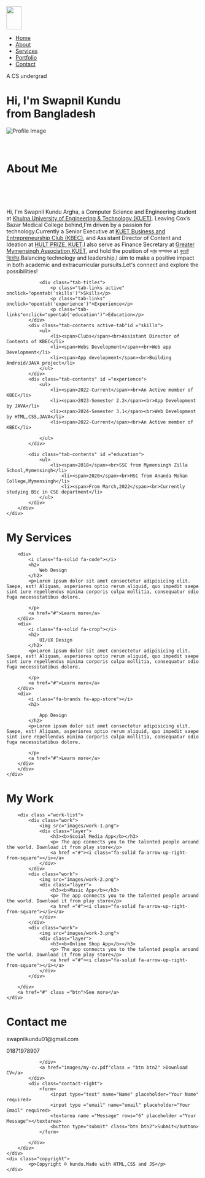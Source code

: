 <!DOCTYPE html>
<html lang="en">
<head>
    <meta charset="UTF-8">
    <meta name="viewport" content="width=device-width, initial-scale=1.0">
    <title>Personal Portfolio Website</title>
    <link rel="stylesheet" href="style.css"> 

</head>
<body>
  <div id="header">
    <div class="container">
        <nav>
            <img src="images/logo1.png" class="logo" width="40" height="60">
            <ul id="sidemenu">
                <li><a href ="#header">Home</a></li>
                <li><a href ="#about">About</a></li>
                <li><a href ="#Services">Services</a></li>
                <li><a href ="#portfolio">Portfolio</a></li>
                <li><a href ="#contact">Contact</a></li>
                <i class="fas fa-times" onclick="closemenu()"></i>
           </ul>
            <i class="fas fa-bars"onclick = "openmenu()"></i>
        </nav>
        <div class="header-text">
            <p>A CS undergrad </p>
            <h1>Hi, I'm <span>Swapnil Kundu</span> <br> from Bangladesh</h1>
        </div>
    </div>
  </div>





  <div id="about">
    <div class="container">
        <div class="row">
            <div class="about-col-1">
                <img src="images/Aboutme4.jpg" alt="Profile Image">
            </div>
            <div class="about-col-2">
                <h1 class="sub-title"><br>About Me</h1>
                <p>
                    <br><br><br><br>Hi, I'm Swapnil Kundu Argha, a Computer Science and Engineering student at <a href="http://www.kuet.ac.bd/" target="_blank">Khulna University of Engineering & Technology (KUET)</a>. Leaving Cox’s Bazar Medical College behind,I'm driven by a passion for technology.Currently a Senior Executive at <a href="https://www.facebook.com/KBEC.official">KUET Business and Entrepreneurship Club (KBEC)</a>, and Assistant Director of Content and Ideation at <a href="https://scontent.fjsr8-1.fna.fbcdn.net/v/t39.30808-6/414475463_878653704262850_605489790676270348_n.jpg?_nc_cat=106&ccb=1-7&_nc_sid=dd5e9f&_nc_eui2=AeG7qaCzWQGluZMTMKWtrD6ipcnI0dawWuilycjR1rBa6PLkHzdtJERiOyrmRQaxy3TT_q5vz9qIQ5m4l8xfiGP6&_nc_ohc=qg8Pu4EAUVYAX9avaA_&_nc_ht=scontent.fjsr8-1.fna&oh=00_AfBZ6Lqa5248mqS64WxhR3KxGRhN1UCrqkgUgA0V5dsZlw&oe=65AF45DF">HULT PRIZE, KUET</a>.I also serve as Finance Secretary at <a href="#link-to-GMA">Greater Mymensingh Association,KUET</a>, and hold the position of দপ্তর সম্পাদক at <a href="#link-to-theater">কুয়েট থিয়েটার</a>.Balancing technology and leadership,I aim to make a positive impact in both academic and extracurricular pursuits.Let's connect and explore the possibilities!
                </p>

                <div class="tab-titles">
                    <p class="tab-links active" onclick="opentab('skills')">Skills</p>
                    <p class="tab-links" onclick="opentab('experience')">Experience</p>
                    <p class="tab-links"onclick="opentab('education')">Education</p>
            </div>
            <div class="tab-contents active-tab"id ="skills">
                <ul>
                    <li><span>Clubs</span><br>Assistant Director of Contents of KBEC</li>
                    <li><span>Webs Development</span><br>Web app Development</li>
                    <li><span>App development</span><br>Building Android/JAVA project</li>
                </ul>
            </div>
            <div class="tab-contents" id ="experience">
                <ul>
                    <li><span>2022-Current</span><br>An Active member of KBEC</li>
                    <li><span>2023-Semester 2.2</span><br>App Development by JAVA</li>
                    <li><span>2024-Semester 3.1</span><br>Web Development by HTML,CSS,JAVA</li>
                    <li><span>2022-Current</span><br>An Active member of KBEC</li>

                </ul>
            </div>
            
            <div class="tab-contents" id ="education">
                <ul>
                    <li><span>2018</span><br>SSC from Mymensingh Zilla School,Mymensingh</li>
                        <li><span>2020</span><br>HSC from Ananda Mohan College,Mymensingh</li>
                        <li><span>From March,2022</span><br>Currently studying BSc in CSE department</li>
                </ul>
            </div>    
        </div>
    </div>
  </div>




  <div id="Services">
    <div class ="container">
    <h1 class="sub-title">My Services</h1>
    <div class ="services-list">

        <div>
            <i class="fa-solid fa-code"></i>
            <h2>
                Web Design
            </h2>
            <p>Lorem ipsum dolor sit amet consectetur adipisicing elit. Saepe, est! Aliquam, asperiores optio rerum aliquid, quo impedit saepe sint iure repellendus minima corporis culpa mollitia, consequatur odio fuga necessitatibus dolore.

            </p>
            <a href="#">Learn more</a>
        </div>
        <div>
            <i class="fa-solid fa-crop"></i>
            <h2>
                UI/UX Design
            </h2>
            <p>Lorem ipsum dolor sit amet consectetur adipisicing elit. Saepe, est! Aliquam, asperiores optio rerum aliquid, quo impedit saepe sint iure repellendus minima corporis culpa mollitia, consequatur odio fuga necessitatibus dolore.

            </p>
            <a href="#">Learn more</a>
        </div>
        <div>
            <i class="fa-brands fa-app-store"></i>
            <h2>
                
                App Design
            </h2>
            <p>Lorem ipsum dolor sit amet consectetur adipisicing elit. Saepe, est! Aliquam, asperiores optio rerum aliquid, quo impedit saepe sint iure repellendus minima corporis culpa mollitia, consequatur odio fuga necessitatibus dolore.

            </p>
            <a href="#">Learn more</a>
        </div>
        </div>
    </div>
  </div>




<div id="portfolio">
    <div class="container">
        <h1 class="sub-title">My Work</h1>

        <div class ="work-list">
            <div class="work">
                <img src="images/work-1.png">
                <div class="layer">
                    <h3><b>Scoial Media App</b></h3>
                    <p> The app connects you to the talented people around the world. Download it from play store</p>
                    <a href ="#"><i class="fa-solid fa-arrow-up-right-from-square"></i></a>
                </div>
            </div>
            <div class="work">
                <img src="images/work-2.png">
                <div class="layer">
                    <h3><b>Music App</b></h3>
                    <p> The app connects you to the talented people around the world. Download it from play store</p>
                    <a href ="#"><i class="fa-solid fa-arrow-up-right-from-square"></i></a>
                </div>
            </div>
            <div class="work">
                <img src="images/work-3.png">
                <div class="layer">
                    <h3><b>Online Shop App</b></h3>
                    <p> The app connects you to the talented people around the world. Download it from play store</p>
                    <a href ="#"><i class="fa-solid fa-arrow-up-right-from-square"></i></a>
                </div>
            </div>

        </div>
        <a href="#" class ="btn">See more</a>
    </div>
</div>




<div id="contact">
    <div class="container">
        <div class="row">
            <div class="contact-left">
                <h1 class="sub-title">Contact me</h1>
                <p><i class="fa-solid fa-paper-plane"></i>swapnilkundu01@gmail.com</p>
                <p><i class="fa-solid fa-phone"></i>01871978907</p>
                <div class="socal-icons">
                    <a href="https://www.facebook.com/swapnil.kundu.90/"><i class="fa-brands fa-facebook"></i></a>
                    <a href="https://www.instagram.com/swapnil2441139/"><i class="fa-brands fa-twitter-square"></i></a>
                    <a href="https://call.whatsapp.com/voice/oAxOkq7IUG3ndQV7ZXiJVs"><i class="fa-brands fa-whatsapp"></i></a>
                    <a href=""><i class="fa-brands fa-linkedin"></i></a>
                    
                </div>
                <a href="images/my-cv.pdf"class = "btn btn2" >Download CV</a>
            </div>
            <div class="contact-right">
                <form>
                    <input type="text" name="Name" placeholder="Your Name" required>
                    <input type ="email" name="email" placeholder="Your Email" required>
                    <textarea name ="Message" rows="6" placeholder ="Your Message"></textarea>
                    <button type="submit" class="btn btn2">Submit</button>
                </form>
                
            </div>
        </div>
    </div>
    <div class="copyright">
            <p>Copyright © kundu.Made with HTML,CSS and JS</p>
    </div>
</div>


  
</body>
</html>
